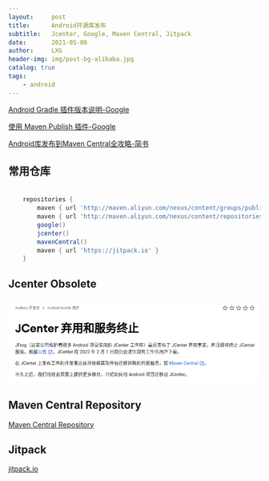 ```yaml
---
layout:     post
title:      Android开源库发布
subtitle:   Jcenter, Google, Maven Central, Jitpack
date:       2021-05-08
author:     LXG
header-img: img/post-bg-alibaba.jpg
catalog: true
tags:
    - android
---
```


[Android Gradle 插件版本说明-Google](https://developer.android.google.cn/studio/releases/gradle-plugin?hl=zh_cn)

[使用 Maven Publish 插件-Google](https://developer.android.google.cn/studio/build/maven-publish-plugin?hl=zh_cn)

[Android库发布到Maven Central全攻略-简书](https://xiaozhuanlan.com/topic/6174835029)

## 常用仓库

```gradle

    repositories {
        maven { url 'http://maven.aliyun.com/nexus/content/groups/public/' }
        maven { url 'http://maven.aliyun.com/nexus/content/repositories/jcenter' }
        google()
        jcenter()
        mavenCentral()
        maven { url 'https://jitpack.io' }
    }

```

## Jcenter Obsolete

![jcenter_obsolete](/images/jcenter_obsolete.png)

## Maven Central Repository

[Maven Central Repository](https://maven.apache.org/repository/index.html)

## Jitpack

[jitpack.io](https://jitpack.io/)


 

